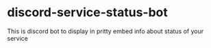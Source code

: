 # discord-service-status-bot
This is discord bot to display in pritty embed info about status of your service

